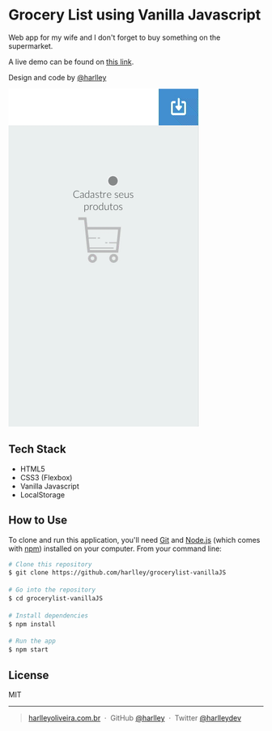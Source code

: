 # Grocery List using Vanilla Javascript

Web app for my wife and I don't forget to buy something on the supermarket.

A live demo can be found on [this link](https://grocerylist-vanillajs-tjazfdhuac.now.sh). 

Design and code by [@harlley](https://github.com/harlley)

![screenshot](images/grocerylist.gif)

## Tech Stack

* HTML5
* CSS3 (Flexbox)
* Vanilla Javascript
* LocalStorage 

## How to Use

To clone and run this application, you'll need [Git](https://git-scm.com) and [Node.js](https://nodejs.org/en/download/) (which comes with [npm](http://npmjs.com)) installed on your computer. From your command line:

```bash
# Clone this repository
$ git clone https://github.com/harlley/grocerylist-vanillaJS

# Go into the repository
$ cd grocerylist-vanillaJS

# Install dependencies
$ npm install

# Run the app
$ npm start
```

## License

MIT

---

> [harlleyoliveira.com.br](http://harlleyoliveira.com.br) &nbsp;&middot;&nbsp;
> GitHub [@harlley](https://github.com/harlley) &nbsp;&middot;&nbsp;
> Twitter [@harlleydev](https://twitter.com/harlleydev)

